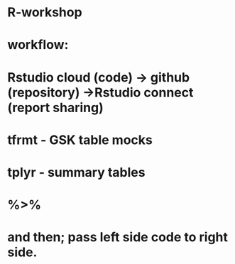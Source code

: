 # R-workshop
# workflow:
# Rstudio cloud (code) -> github (repository) ->Rstudio connect (report sharing)

# tfrmt - GSK table mocks
# tplyr - summary tables

# %>% 
# and then; pass left side code to right side.
